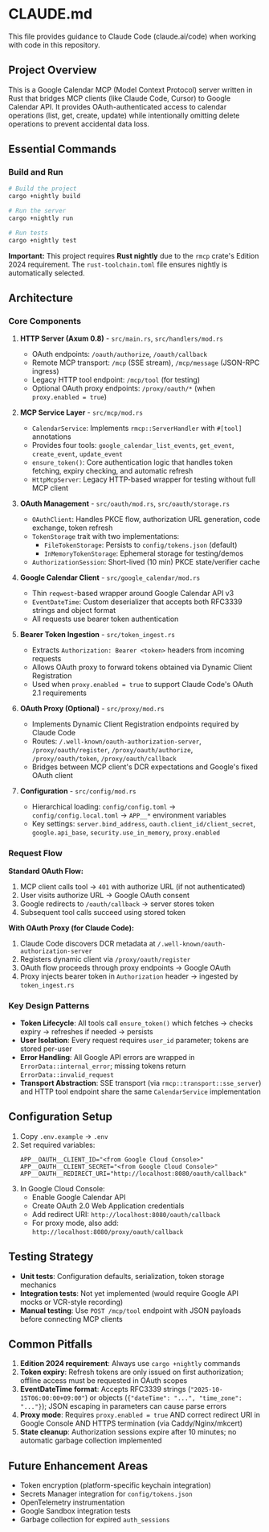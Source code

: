 # CLAUDE.md

This file provides guidance to Claude Code (claude.ai/code) when working with code in this repository.

## Project Overview

This is a Google Calendar MCP (Model Context Protocol) server written in Rust that bridges MCP clients (like Claude Code, Cursor) to Google Calendar API. It provides OAuth-authenticated access to calendar operations (list, get, create, update) while intentionally omitting delete operations to prevent accidental data loss.

## Essential Commands

### Build and Run
```bash
# Build the project
cargo +nightly build

# Run the server
cargo +nightly run

# Run tests
cargo +nightly test
```

**Important:** This project requires **Rust nightly** due to the `rmcp` crate's Edition 2024 requirement. The `rust-toolchain.toml` file ensures nightly is automatically selected.

## Architecture

### Core Components

1. **HTTP Server (Axum 0.8)** - `src/main.rs`, `src/handlers/mod.rs`
   - OAuth endpoints: `/oauth/authorize`, `/oauth/callback`
   - Remote MCP transport: `/mcp` (SSE stream), `/mcp/message` (JSON-RPC ingress)
   - Legacy HTTP tool endpoint: `/mcp/tool` (for testing)
   - Optional OAuth proxy endpoints: `/proxy/oauth/*` (when `proxy.enabled = true`)

2. **MCP Service Layer** - `src/mcp/mod.rs`
   - `CalendarService`: Implements `rmcp::ServerHandler` with `#[tool]` annotations
   - Provides four tools: `google_calendar_list_events`, `get_event`, `create_event`, `update_event`
   - `ensure_token()`: Core authentication logic that handles token fetching, expiry checking, and automatic refresh
   - `HttpMcpServer`: Legacy HTTP-based wrapper for testing without full MCP client

3. **OAuth Management** - `src/oauth/mod.rs`, `src/oauth/storage.rs`
   - `OAuthClient`: Handles PKCE flow, authorization URL generation, code exchange, token refresh
   - `TokenStorage` trait with two implementations:
     - `FileTokenStorage`: Persists to `config/tokens.json` (default)
     - `InMemoryTokenStorage`: Ephemeral storage for testing/demos
   - `AuthorizationSession`: Short-lived (10 min) PKCE state/verifier cache

4. **Google Calendar Client** - `src/google_calendar/mod.rs`
   - Thin `reqwest`-based wrapper around Google Calendar API v3
   - `EventDateTime`: Custom deserializer that accepts both RFC3339 strings and object format
   - All requests use bearer token authentication

5. **Bearer Token Ingestion** - `src/token_ingest.rs`
   - Extracts `Authorization: Bearer <token>` headers from incoming requests
   - Allows OAuth proxy to forward tokens obtained via Dynamic Client Registration
   - Used when `proxy.enabled = true` to support Claude Code's OAuth 2.1 requirements

6. **OAuth Proxy (Optional)** - `src/proxy/mod.rs`
   - Implements Dynamic Client Registration endpoints required by Claude Code
   - Routes: `/.well-known/oauth-authorization-server`, `/proxy/oauth/register`, `/proxy/oauth/authorize`, `/proxy/oauth/token`, `/proxy/oauth/callback`
   - Bridges between MCP client's DCR expectations and Google's fixed OAuth client

7. **Configuration** - `src/config/mod.rs`
   - Hierarchical loading: `config/config.toml` → `config/config.local.toml` → `APP__*` environment variables
   - Key settings: `server.bind_address`, `oauth.client_id/client_secret`, `google.api_base`, `security.use_in_memory`, `proxy.enabled`

### Request Flow

**Standard OAuth Flow:**
1. MCP client calls tool → `401` with authorize URL (if not authenticated)
2. User visits authorize URL → Google OAuth consent
3. Google redirects to `/oauth/callback` → server stores token
4. Subsequent tool calls succeed using stored token

**With OAuth Proxy (for Claude Code):**
1. Claude Code discovers DCR metadata at `/.well-known/oauth-authorization-server`
2. Registers dynamic client via `/proxy/oauth/register`
3. OAuth flow proceeds through proxy endpoints → Google OAuth
4. Proxy injects bearer token in `Authorization` header → ingested by `token_ingest.rs`

### Key Design Patterns

- **Token Lifecycle**: All tools call `ensure_token()` which fetches → checks expiry → refreshes if needed → persists
- **User Isolation**: Every request requires `user_id` parameter; tokens are stored per-user
- **Error Handling**: All Google API errors are wrapped in `ErrorData::internal_error`; missing tokens return `ErrorData::invalid_request`
- **Transport Abstraction**: SSE transport (via `rmcp::transport::sse_server`) and HTTP tool endpoint share the same `CalendarService` implementation

## Configuration Setup

1. Copy `.env.example` → `.env`
2. Set required variables:
   ```env
   APP__OAUTH__CLIENT_ID="<from Google Cloud Console>"
   APP__OAUTH__CLIENT_SECRET="<from Google Cloud Console>"
   APP__OAUTH__REDIRECT_URI="http://localhost:8080/oauth/callback"
   ```
3. In Google Cloud Console:
   - Enable Google Calendar API
   - Create OAuth 2.0 Web Application credentials
   - Add redirect URI: `http://localhost:8080/oauth/callback`
   - For proxy mode, also add: `http://localhost:8080/proxy/oauth/callback`

## Testing Strategy

- **Unit tests**: Configuration defaults, serialization, token storage mechanics
- **Integration tests**: Not yet implemented (would require Google API mocks or VCR-style recording)
- **Manual testing**: Use `POST /mcp/tool` endpoint with JSON payloads before connecting MCP clients

## Common Pitfalls

1. **Edition 2024 requirement**: Always use `cargo +nightly` commands
2. **Token expiry**: Refresh tokens are only issued on first authorization; offline access must be requested in OAuth scopes
3. **EventDateTime format**: Accepts RFC3339 strings (`"2025-10-15T06:00:00+09:00"`) or objects (`{"dateTime": "...", "time_zone": "..."}`); JSON escaping in parameters can cause parse errors
4. **Proxy mode**: Requires `proxy.enabled = true` AND correct redirect URI in Google Console AND HTTPS termination (via Caddy/Nginx/mkcert)
5. **State cleanup**: Authorization sessions expire after 10 minutes; no automatic garbage collection implemented

## Future Enhancement Areas

- Token encryption (platform-specific keychain integration)
- Secrets Manager integration for `config/tokens.json`
- OpenTelemetry instrumentation
- Google Sandbox integration tests
- Garbage collection for expired `auth_sessions`
